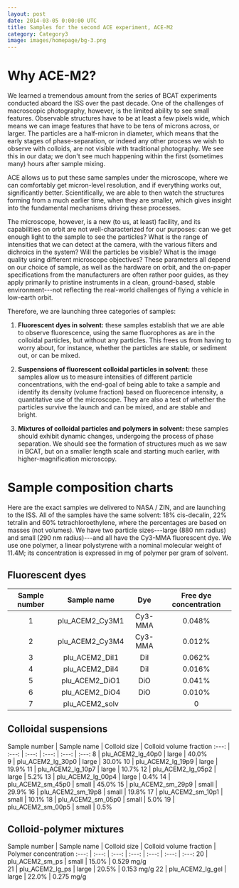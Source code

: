 ```yaml
---
layout: post
date: 2014-03-05 0:00:00 UTC
title: Samples for the second ACE experiment, ACE-M2
category: Category3
image: images/homepage/bg-3.png
---
```


# Why ACE-M2?

We learned a tremendous amount from the series of BCAT experiments conducted aboard the ISS over the past decade. One of the challenges of macroscopic photography, however, is the limited ability to see small features. Observable structures have to be at least a few pixels wide, which means we can image features that have to be tens of microns across, or larger. The particles are a half-micron in diameter, which means that the early stages of phase-separation, or indeed any other process we wish to observe with colloids, are not visible with traditional photography. We see this in our data; we don't see much happening within the first (sometimes many) hours after sample mixing.

ACE allows us to put these same samples under the microscope, where we can comfortably get micron-level resolution, and if everything works out, significantly better. Scientifically, we are able to then watch the structures forming from a much earlier time, when they are smaller, which gives insight into the fundamental mechanisms driving these processes. 

The microscope, however, is a new (to us, at least) facility, and its capabilities on orbit are not well-characterized for our purposes: can we get enough light to the sample to see the particles? What is the range of intensities that we can detect at the camera, with the various filters and dichroics in the system? Will the particles be visible? What is the image quality using different microscope objectives? These parameters all depend on our choice of sample, as well as the hardware on orbit, and the on-paper specifications from the manufacturers are often rather poor guides, as they apply primarily to pristine instruments in a clean, ground-based, stable environment---not reflecting the real-world challenges of flying a vehicle in low-earth orbit.

Therefore, we are launching three categories of samples:

1. **Fluorescent dyes in solvent:** these samples establish that we are able to observe fluorescence, using the same fluorophores as are in the colloidal particles, but without any particles. This frees us from having to worry about, for instance, whether the particles are stable, or sediment out, or can be mixed.

2. **Suspensions of fluorescent colloidal particles in solvent:** these samples allow us to measure intensities of different particle concentrations, with the end-goal of being able to take a sample and identify its density (volume fraction) based on fluorecence intensity, a quantitative use of the microscope. They are also a test of whether the particles survive the launch and can be mixed, and are stable and bright.

3. **Mixtures of colloidal particles and polymers in solvent:** these samples should exhibit dynamic changes, undergoing the process of phase separation. We should see the formation of structures much as we saw in BCAT, but on a smaller length scale and starting much earlier, with higher-magnification microscopy.

# Sample composition charts

Here are the exact samples we delivered to NASA / ZIN, and are launching to the ISS. All of the samples have the same solvent: 18% cis-decalin, 22% tetralin and 60% tetrachloroethylene, where the percentages are based on masses (not volumes). We have two particle sizes---large (880 nm radius) and small (290 nm radius)---and all have the Cy3-MMA fluorescent dye. We use one polymer, a linear polystyrene with a nominal molecular weight of 11.4M; its concentration is expressed in mg of polymer per gram of solvent.

## Fluorescent dyes

Sample number | Sample name | Dye | Free dye concentration | 
:---: | :---: | :---: | :---: 
1 | plu_ACEM2_Cy3M1 | Cy3-MMA | 0.048% 
2 | plu_ACEM2_Cy3M4 | Cy3-MMA | 0.012%
3 | plu_ACEM2_DiI1 | DiI | 0.062%
4 | plu_ACEM2_DiI4 | DiI | 0.016% 
5 | plu_ACEM2_DiO1 | DiO | 0.041%
6 | plu_ACEM2_DiO4 | DiO | 0.010%
7 | plu_ACEM2_solv |  | 0

## Colloidal suspensions

Sample number | Sample name | Colloid size | Colloid volume fraction 
:---: | :---: | :---: | :---: | :---: | :---:
8 | plu_ACEM2_lg_40p0 | large | 40.0%  
9 | plu_ACEM2_lg_30p0 | large | 30.0% 
10 | plu_ACEM2_lg_19p9 | large | 19.9% 
11 | plu_ACEM2_lg_10p7 | large | 10.7% 
12 | plu_ACEM2_lg_05p2 | large | 5.2% 
13 | plu_ACEM2_lg_00p4 | large | 0.4% 
14 | plu_ACEM2_sm_45p0 | small | 45.0% 
15 | plu_ACEM2_sm_29p9 | small | 29.9% 
16 | plu_ACEM2_sm_19p8 | small | 19.8% 
17 | plu_ACEM2_sm_10p1 | small | 10.1% 
18 | plu_ACEM2_sm_05p0 | small | 5.0% 
19 | plu_ACEM2_sm_00p5 | small | 0.5% 

## Colloid-polymer mixtures

Sample number | Sample name |  Colloid size | Colloid volume fraction | Polymer concentration
:---: | :---: | :---: | :---: | :---: | :---: | :---:
20 | plu_ACEM2_sm_ps | small | 15.0% | 0.529 mg/g  
21 | plu_ACEM2_lg_ps | large | 20.5% | 0.153 mg/g
22 | plu_ACEM2_lg_gel | large | 22.0% | 0.275 mg/g

